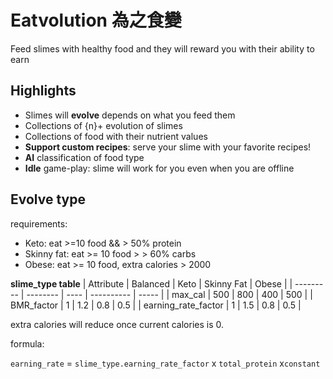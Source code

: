 # Eatvolution 為之食變

Feed slimes with healthy food and they will reward you with their ability to earn

## Highlights

- Slimes will **evolve** depends on what you feed them
- Collections of {n}+ evolution of slimes
- Collections of food with their nutrient values
- **Support custom recipes**: serve your slime with your favorite recipes!
- **AI** classification of food type
- **Idle** game-play: slime will work for you even when you are offline

## Evolve type

requirements:

- Keto: eat >=10 food && > 50% protein
- Skinny fat: eat >= 10 food >  > 60% carbs
- Obese: eat >= 10 food, extra calories > 2000

**slime_type table**
| Attribute | Balanced | Keto | Skinny Fat | Obese |
| --------- | -------- | ---- | ---------- | ----- |
| max_cal | 500 | 800 | 400 | 500 |
| BMR_factor | 1 | 1.2 | 0.8 | 0.5 |
| earning_rate_factor | 1 | 1.5 | 0.8 | 0.5 |

extra calories will reduce once current calories is 0.

formula:

`earning_rate` = `slime_type.earning_rate_factor` x `total_protein` x`constant`
